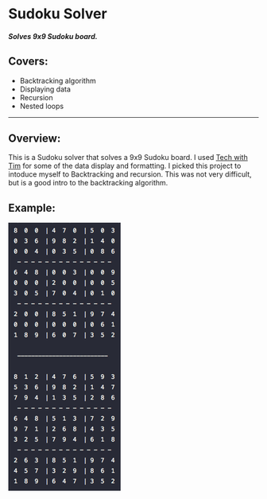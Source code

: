 # Sudoku Solver

##### Solves 9x9 Sudoku board. 

## Covers:
* Backtracking algorithm
* Displaying data
* Recursion
* Nested loops

<hr>

## Overview:
This is a Sudoku solver that solves a 9x9 Sudoku board. I used [Tech with Tim](https://techwithtim.net/tutorials/python-programming/sudoku-solver-backtracking/) for some of the data display and formatting. I picked this project to intoduce myself to Backtracking and recursion. This was not very difficult, but is a good intro to the backtracking algorithm.

## Example:
![Sudoku Solver Example](https://github.com/hackwithcameron/Sudoku-Solver/blob/master/images/sudoku_solver_example.png)
